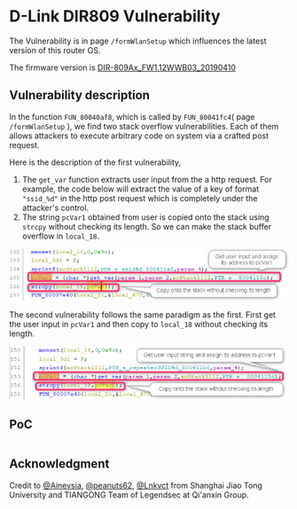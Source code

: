 # D-Link DIR809 Vulnerability

The Vulnerability is in page `/formWlanSetup` which influences the latest version of this router OS. 

The firmware version is [DIR-809Ax_FW1.12WWB03_20190410](http://www.dlinktw.com.tw/techsupport/ProductInfo.aspx?m=DIR-809) 

 ## Vulnerability description

In the function `FUN_80040af8`, which is called by `FUN_80041fc4`( page `/formWlanSetup` ), we find two stack overflow vulnerabilities. Each of them allows attackers to execute arbitrary code on system via a crafted post request. 

Here is the description of the first vulnerability,  

1. The `get_var` function extracts user input from the a http request. For example, the code below will extract the value of a key of format `"ssid_%d"` in the http post request which is completely under the attacker's control. 
2. The string `pcVar1` obtained from user is copied onto the stack using `strcpy` without checking its length. So we can make the stack buffer overflow in `local_18`. 

![2021-05-10_11h44_26](README/2021-05-10_11h44_26.png)

The second vulnerability follows the same paradigm as the first. First get the user input in `pcVar1` and then copy to `local_18` without checking its length. 

![2021-05-10_11h52_46](README/2021-05-10_11h52_46.png)



## PoC

``` 

```





## Acknowledgment

Credit to  [@Ainevsia](https://github.com/Ainevsia), [@peanuts62](https://github.com/peanuts62), [@Lnkvct](https://github.com/Lnkvct/IoT-poc) from Shanghai Jiao Tong University and TIANGONG Team of Legendsec at Qi'anxin Group.

